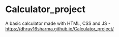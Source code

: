 # Calculator_project
A basic calculator made with HTML, CSS and JS - https://dhruv16sharma.github.io/Calculator_project/
